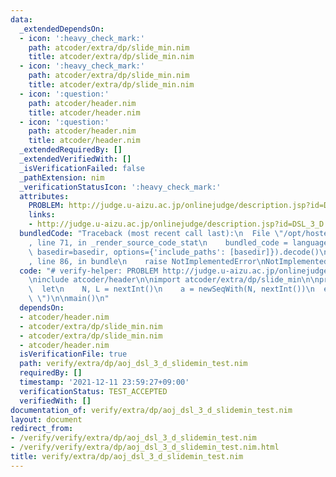 ```yaml
---
data:
  _extendedDependsOn:
  - icon: ':heavy_check_mark:'
    path: atcoder/extra/dp/slide_min.nim
    title: atcoder/extra/dp/slide_min.nim
  - icon: ':heavy_check_mark:'
    path: atcoder/extra/dp/slide_min.nim
    title: atcoder/extra/dp/slide_min.nim
  - icon: ':question:'
    path: atcoder/header.nim
    title: atcoder/header.nim
  - icon: ':question:'
    path: atcoder/header.nim
    title: atcoder/header.nim
  _extendedRequiredBy: []
  _extendedVerifiedWith: []
  _isVerificationFailed: false
  _pathExtension: nim
  _verificationStatusIcon: ':heavy_check_mark:'
  attributes:
    PROBLEM: http://judge.u-aizu.ac.jp/onlinejudge/description.jsp?id=DSL_3_D
    links:
    - http://judge.u-aizu.ac.jp/onlinejudge/description.jsp?id=DSL_3_D
  bundledCode: "Traceback (most recent call last):\n  File \"/opt/hostedtoolcache/Python/3.10.5/x64/lib/python3.10/site-packages/onlinejudge_verify/documentation/build.py\"\
    , line 71, in _render_source_code_stat\n    bundled_code = language.bundle(stat.path,\
    \ basedir=basedir, options={'include_paths': [basedir]}).decode()\n  File \"/opt/hostedtoolcache/Python/3.10.5/x64/lib/python3.10/site-packages/onlinejudge_verify/languages/nim.py\"\
    , line 86, in bundle\n    raise NotImplementedError\nNotImplementedError\n"
  code: "# verify-helper: PROBLEM http://judge.u-aizu.ac.jp/onlinejudge/description.jsp?id=DSL_3_D\n\
    \ninclude atcoder/header\n\nimport atcoder/extra/dp/slide_min\n\nproc main() =\n\
    \  let\n    N, L = nextInt()\n    a = newSeqWith(N, nextInt())\n  echo a.slideMin(L).join(\"\
    \ \")\n\nmain()\n"
  dependsOn:
  - atcoder/header.nim
  - atcoder/extra/dp/slide_min.nim
  - atcoder/extra/dp/slide_min.nim
  - atcoder/header.nim
  isVerificationFile: true
  path: verify/extra/dp/aoj_dsl_3_d_slidemin_test.nim
  requiredBy: []
  timestamp: '2021-12-11 23:59:27+09:00'
  verificationStatus: TEST_ACCEPTED
  verifiedWith: []
documentation_of: verify/extra/dp/aoj_dsl_3_d_slidemin_test.nim
layout: document
redirect_from:
- /verify/verify/extra/dp/aoj_dsl_3_d_slidemin_test.nim
- /verify/verify/extra/dp/aoj_dsl_3_d_slidemin_test.nim.html
title: verify/extra/dp/aoj_dsl_3_d_slidemin_test.nim
---
```

